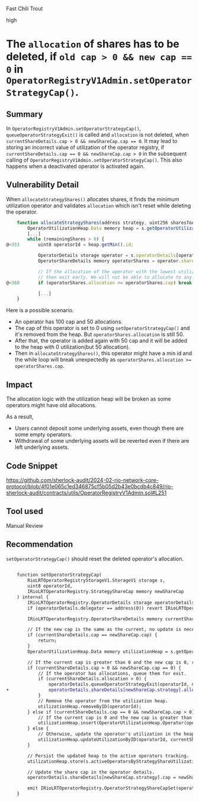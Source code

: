 Fast Chili Trout

high

# The `allocation` of shares has to be deleted, if `old cap > 0 && new cap == 0` in `OperatorRegistryV1Admin.setOperatorStrategyCap()`.


## Summary
In `OperatorRegistryV1Admin.setOperatorStrategyCap()`, `queueOperatorStrategyExit()` is called and `allocation` is not deleted, when `currentShareDetails.cap > 0 && newShareCap.cap == 0`. It may lead to storing an incorrect value of utilization of the operator registry, if `currentShareDetails.cap == 0 && newShareCap.cap > 0` in the subsequent calling of `OperatorRegistryV1Admin.setOperatorStrategyCap()`.
This also happens when a deactivated operator is activated again.

## Vulnerability Detail

When `allocateStrategyShares()` allocates shares, it finds the minimum utilization operator and validates `allocation` which isn't reset while deleting the operator.

```javascript
    function allocateStrategyShares(address strategy, uint256 sharesToAllocate) external onlyDepositPool returns (uint256 sharesAllocated, OperatorStrategyAllocation[] memory allocations) {
        OperatorUtilizationHeap.Data memory heap = s.getOperatorUtilizationHeapForStrategy(strategy);
        [...]
        while (remainingShares > 0) {
@>353       uint8 operatorId = heap.getMin().id;

            OperatorDetails storage operator = s.operatorDetails[operatorId];
            OperatorShareDetails memory operatorShares = operator.shareDetails[strategy];

            // If the allocation of the operator with the lowest utilization rate is maxed out,
            // then exit early. We will not be able to allocate to any other operators.
@>360       if (operatorShares.allocation >= operatorShares.cap) break;

            [...]
    }
```

Here is a possible scenario.
- An operator has 100 cap and 50 allocations.
- The cap of this operator is set to 0 using `setOperatorStrategyCap()` and it's removed from the heap. But `operatorShares.allocation` is still 50.
- After that, the operator is added again with 50 cap and it will be added to the heap with 0 utilization(but 50 allocation).
- Then in `allocateStrategyShares()`, this operator might have a min id and the while loop will break unexpectedly as `operatorShares.allocation >= operatorShares.cap`.

## Impact

The allocation logic with the utilization heap will be broken as some operators might have old allocations.

As a result, 
- Users cannot deposit some underlying assets, even though there are some empty operators.
- Withdrawal of some underlying assets will be reverted even if there are left underlying assets.

## Code Snippet
https://github.com/sherlock-audit/2024-02-rio-network-core-protocol/blob/4f01e065c1ed346875cf5b05d2b43e0bcdb4c849/rio-sherlock-audit/contracts/utils/OperatorRegistryV1Admin.sol#L251

## Tool used
Manual Review


## Recommendation
`setOperatorStrategyCap()` should reset the deleted operator's allocation.

```diff
        
    function setOperatorStrategyCap(
        RioLRTOperatorRegistryStorageV1.StorageV1 storage s,
        uint8 operatorId,
        IRioLRTOperatorRegistry.StrategyShareCap memory newShareCap
    ) internal {
        IRioLRTOperatorRegistry.OperatorDetails storage operatorDetails = s.operatorDetails[operatorId];
        if (operatorDetails.delegator == address(0)) revert IRioLRTOperatorRegistry.INVALID_OPERATOR_DELEGATOR();

        IRioLRTOperatorRegistry.OperatorShareDetails memory currentShareDetails = operatorDetails.shareDetails[newShareCap.strategy];

        // If the new cap is the same as the current, no update is necessary.
        if (currentShareDetails.cap == newShareCap.cap) {
            return;
        }
        OperatorUtilizationHeap.Data memory utilizationHeap = s.getOperatorUtilizationHeapForStrategy(newShareCap.strategy);

        // If the current cap is greater than 0 and the new cap is 0, remove the operator from the strategy.
        if (currentShareDetails.cap > 0 && newShareCap.cap == 0) {
            // If the operator has allocations, queue them for exit.
            if (currentShareDetails.allocation > 0) {
                operatorDetails.queueOperatorStrategyExit(operatorId, newShareCap.strategy);
+               operatorDetails.shareDetails[newShareCap.strategy].allocation = 0;
            }
            // Remove the operator from the utilization heap.
            utilizationHeap.removeByID(operatorId);
        } else if (currentShareDetails.cap == 0 && newShareCap.cap > 0) {
            // If the current cap is 0 and the new cap is greater than 0, insert the operator into the heap.
            utilizationHeap.insert(OperatorUtilizationHeap.Operator(operatorId, 0));
        } else {
            // Otherwise, update the operator's utilization in the heap.
            utilizationHeap.updateUtilizationByID(operatorId, currentShareDetails.allocation.divWad(newShareCap.cap));
        }

        // Persist the updated heap to the active operators tracking.
        utilizationHeap.store(s.activeOperatorsByStrategyShareUtilization[newShareCap.strategy]);

        // Update the share cap in the operator details.
        operatorDetails.shareDetails[newShareCap.strategy].cap = newShareCap.cap;

        emit IRioLRTOperatorRegistry.OperatorStrategyShareCapSet(operatorId, newShareCap.strategy, newShareCap.cap);
    }
```